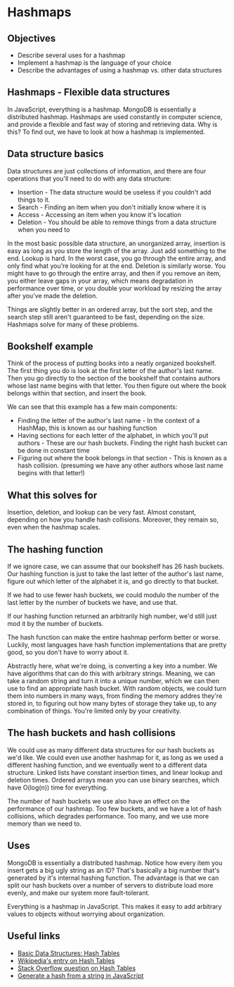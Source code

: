 # Hashmaps

## Objectives

* Describe several uses for a hashmap
* Implement a hashmap is the language of your choice
* Describe the advantages of using a hashmap vs. other data structures

## Hashmaps - Flexible data structures

In JavaScript, everything is a hashmap. MongoDB is essentially a distributed hashmap. Hashmaps are used constantly in computer science, and provide
a flexible and fast way of storing and retrieving data. Why is this? To find out, we have to look at how a hashmap is implemented.

## Data structure basics

Data structures are just collections of information, and there are four operations that you'll need to do with any data structure:

* Insertion - The data structure would be useless if you couldn't add things to it.
* Search - Finding an item when you don't initially know where it is
* Access - Accessing an item when you know it's location
* Deletion - You should be able to remove things from a data structure when you need to

In the most basic possible data structure, an unorganized array, insertion is easy as long as you store the length of the array. Just add something to the end. Lookup is hard. In the worst case, you go through
the entire array, and only find what you're looking for at the end. Deletion is similarly worse. You might have to go through the entire array, and then if you remove an item, you either leave gaps in your array,
which means degradation in performance over time, or you double your workload by resizing the array after you've made the deletion.

Things are slightly better in an ordered array, but the sort step, and the search step still aren't guaranteed to be fast, depending on the size. Hashmaps solve for many of these problems.

## Bookshelf example

Think of the process of putting books into a neatly organized bookshelf. The first thing you do is look at the first letter of the author's last name. Then you go directly to the section
of the bookshelf that contains authors whose last name begins with that letter. You then figure out where the book belongs within that section, and insert the book.

We can see that this example has a few main components:

* Finding the letter of the author's last name - In the context of a HashMap, this is known as our hashing function
* Having sections for each letter of the alphabet, in which you'll put authors - These are our hash buckets. Finding the right hash bucket can be done in constant time
* Figuring out where the book belongs in that section - This is known as a hash collision. (presuming we have any other authors whose last name begins with that letter!)

## What this solves for

Insertion, deletion, and lookup can be very fast. Almost constant, depending on how you handle hash collisions. Moreover, they remain so, even when the hashmap scales.

## The hashing function

If we ignore case, we can assume that our bookshelf has 26 hash buckets. Our hashing function is just to take the last letter of the author's last name, figure out which letter of the alphabet it is, and go directly to that bucket.

If we had to use fewer hash buckets, we could modulo the number of the last letter by the number of buckets we have, and use that.

If our hashing function returned an arbitrarily high number, we'd still just mod it by the number of buckets.

The hash function can make the entire hashmap perform better or worse. Luckily, most languages have hash function implementations that are pretty good, so you don't have to worry about it.

Abstractly here, what we're doing, is converting a key into a number. We have algorithms that can do this with arbitrary strings. Meaning, we can take a random string and turn it into a unique number, which
we can then use to find an appropriate hash bucket. With random objects, we could turn them into numbers in many ways, from finding the memory addres they're stored in, to figuring out how many bytes of storage they take up, to any combination of things. You're limited only by your creativity.

## The hash buckets and hash collisions

We could use as many different data structures for our hash buckets as we'd like. We could even use another hashmap for it, as long as we used a different hashing function, and we eventually went to a different
data structure. Linked lists have constant insertion times, and linear lookup and deletion times. Ordered arrays mean you can use binary searches, which have O(log(n)) time for everything.

The number of hash buckets we use also have an effect on the performance of our hashmap. Too few buckets, and we have a lot of hash collisions, which degrades performance. Too many, and we
use more memory than we need to.

## Uses

MongoDB is essentially a distributed hashmap. Notice how every item you insert gets a big ugly string as an ID? That's basically a big number that's generated by it's internal hashing function. The
advantage is that we can split our hash buckets over a number of servers to distribute load more evenly, and make our system more fault-tolerant.

Everything is a hashmap in JavaScript. This makes it easy to add arbitrary values to objects without worrying about organization.

## Useful links

* [Basic Data Structures: Hash Tables](http://goodmath.scientopia.org/2013/10/20/basic-data-structures-hash-tables/)
* [Wikipedia's entry on Hash Tables](https://en.wikipedia.org/wiki/Hash_table)
* [Stack Overflow question on Hash Tables](http://stackoverflow.com/questions/730620/how-does-a-hash-table-work)
* [Generate a hash from a string in JavaScript](http://stackoverflow.com/questions/7616461/generate-a-hash-from-string-in-javascript-jquerya)